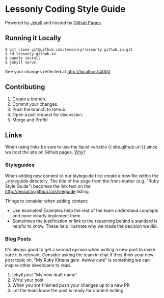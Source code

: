 # Lessonly Coding Style Guide

Powered by [Jekyll](https://github.com/jekyll/jekyll) and hosted by [Github Pages](https://pages.github.com/).

## Running it Locally

    $ git clone git@github.com:lessonly/lessonly.github.io.git
    $ cd lessonly.github.io
    $ bundle install
    $ jekyll serve

See your changes reflected at <http://localhost:4000>

## Contributing

1. Create a branch.
2. Commit your changes.
3. Push the branch to Github.
4. Open a pull request for discussion.
5. Merge and Profit!

## Links

When using links be sure to use the liquid variable {{ site.github.url }} since we host the site on Github pages. [Why?](https://jekyllrb.com/docs/github-pages/#project-page-url-structure)

### Styleguides

When adding new content to our styleguide first create a new file within the _styleguide directory. The title of the page from the front-matter (e.g. "Ruby Style Guide") becomes the link text on the http://lessonly.github.io/styleguide listing.

Things to consider when adding content:
* Use examples! Examples help the rest of the team understand concepts and more clearly implement them.
* Sometimes the justification or link to the reasoning behind a standard is helpful to know. These help illustrate why we made the decision we did.

### Blog Posts

It's always good to get a second opinion when writing a new post to make sure it is relevant. Consider asking the team in chat if they think your new post topic on, "My Ruby Kittens gem. Awww cute" is something we can inspire other developers to read.

1. jekyll post "My new draft name"
2. Write your post
3. When you are finished push your changes up to a new PR
4. Let the team know the post is ready for content editing


